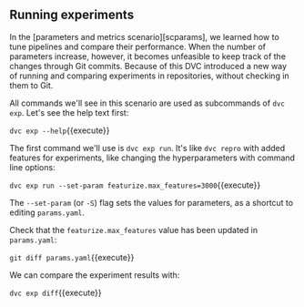 ## Running experiments

In the [parameters and metrics scenario][scparams], we learned how to tune
pipelines and compare their performance. When the number of parameters
increase, however, it becomes unfeasible to keep track of the changes through
Git commits. Because of this DVC introduced a new way of running and comparing
experiments in repositories, without checking in them to Git.

All commands we'll see in this scenario are used as subcommands of `dvc exp`.
Let's see the help text first: 

`dvc exp --help`{{execute}}

The first command we'll use is `dvc exp run`. It's like `dvc repro` with added
features for experiments, like changing the hyperparameters with command line
options: 

`dvc exp run --set-param featurize.max_features=3000`{{execute}}

The `--set-param` (or `-S`) flag sets the values for parameters, as a shortcut
to editing `params.yaml`.

Check that the `featurize.max_features` value has been updated in `params.yaml`:

`git diff params.yaml`{{execute}}

We can compare the experiment results with:

`dvc exp diff`{{execute}}


